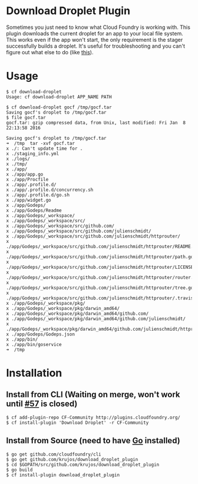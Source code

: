 Download Droplet Plugin
===

Sometimes you just need to know what Cloud Foundry is working with. This plugin
downloads the current droplet for an app to your local file system. This works
even if the app won't start, the only requirement is the stager successfully builds
a droplet. It's useful for troubleshooting and you can't figure out what else to
do (like [this](https://github.com/krujos/goservice)).

# Usage
```
$ cf download-droplet
Usage: cf download-droplet APP_NAME PATH

$ cf download-droplet gocf /tmp/gocf.tar
Saving gocf's droplet to /tmp/gocf.tar
$ file gocf.tar   
gocf.tar: gzip compressed data, from Unix, last modified: Fri Jan  8 22:13:58 2016

Saving gocf's droplet to /tmp/gocf.tar
➜  /tmp  tar -xvf gocf.tar     
x ./: Can't update time for .
x ./staging_info.yml
x ./logs/
x ./tmp/
x ./app/
x ./app/app.go
x ./app/Procfile
x ./app/.profile.d/
x ./app/.profile.d/concurrency.sh
x ./app/.profile.d/go.sh
x ./app/widget.go
x ./app/Godeps/
x ./app/Godeps/Readme
x ./app/Godeps/_workspace/
x ./app/Godeps/_workspace/src/
x ./app/Godeps/_workspace/src/github.com/
x ./app/Godeps/_workspace/src/github.com/julienschmidt/
x ./app/Godeps/_workspace/src/github.com/julienschmidt/httprouter/
x ./app/Godeps/_workspace/src/github.com/julienschmidt/httprouter/README.md
x ./app/Godeps/_workspace/src/github.com/julienschmidt/httprouter/path.go
x ./app/Godeps/_workspace/src/github.com/julienschmidt/httprouter/LICENSE
x ./app/Godeps/_workspace/src/github.com/julienschmidt/httprouter/router.go
x ./app/Godeps/_workspace/src/github.com/julienschmidt/httprouter/tree.go
x ./app/Godeps/_workspace/src/github.com/julienschmidt/httprouter/.travis.yml
x ./app/Godeps/_workspace/pkg/
x ./app/Godeps/_workspace/pkg/darwin_amd64/
x ./app/Godeps/_workspace/pkg/darwin_amd64/github.com/
x ./app/Godeps/_workspace/pkg/darwin_amd64/github.com/julienschmidt/
x ./app/Godeps/_workspace/pkg/darwin_amd64/github.com/julienschmidt/httprouter.a
x ./app/Godeps/Godeps.json
x ./app/bin/
x ./app/bin/goservice
➜  /tmp

```
# Installation
## Install from CLI (Waiting on merge, won't work until [#57](https://github.com/cloudfoundry-incubator/cli-plugin-repo/pull/57) is closed)
```
$ cf add-plugin-repo CF-Community http://plugins.cloudfoundry.org/
$ cf install-plugin 'Download Droplet' -r CF-Community
```


## Install from Source (need to have [Go](http://golang.org/dl/) installed)
```
$ go get github.com/cloudfoundry/cli
$ go get github.com/krujos/download_droplet_plugin
$ cd $GOPATH/src/github.com/krujos/download_droplet_plugin
$ go build
$ cf install-plugin download_droplet_plugin
```
